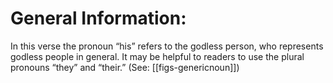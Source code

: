# General Information:

In this verse the pronoun “his” refers to the godless person, who represents godless people in general. It may be helpful to readers to use the plural pronouns “they” and “their.” (See: [[figs-genericnoun]])